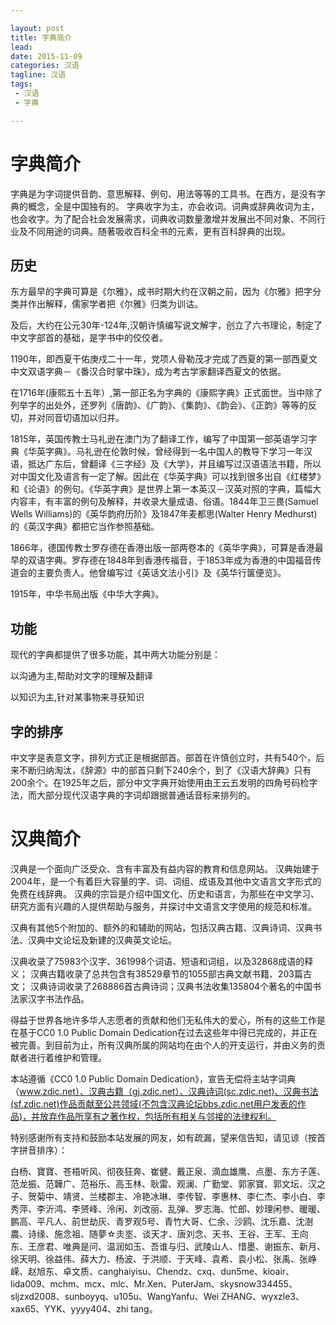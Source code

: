 ```yaml
---

layout: post  
title: 字典简介  
lead:  
date: 2015-11-09  
categories: 汉语  
tagline: 汉语  
tags:  
 - 汉语  
 - 字典

---
```


# 字典简介

字典是为字词提供音韵、意思解释、例句、用法等等的工具书。在西方，是没有字典的概念，全是中国独有的。 字典收字为主，亦会收词。词典或辞典收词为主，也会收字。为了配合社会发展需求，词典收词数量激增并发展出不同对象、不同行业及不同用途的词典。随著吸收百科全书的元素，更有百科辞典的出现。

## 历史

东方最早的字典可算是《尔雅》，成书时期大约在汉朝之前，因为《尔雅》把字分类并作出解释，儒家学者把《尔雅》归类为训诂。

及后，大约在公元30年-124年,汉朝许慎编写说文解字，创立了六书理论，制定了中文字部首的基础，是字书中的佼佼者。

1190年，即西夏干佑庚戍二十一年，党项人骨勒茂才完成了西夏的第一部西夏文中文双语字典－《番汉合时掌中珠》，成为考古学家翻译西夏文的依据。

在1716年(康熙五十五年）,第一部正名为字典的《康熙字典》正式面世。当中除了列举字的出处外，还罗列《唐韵》、《广韵》、《集韵》、《韵会》、《正韵》等等的反切，并对同音切语加以归并。

1815年，英国传教士马礼逊在澳门为了翻译工作，编写了中国第一部英语学习字典《华英字典》。马礼逊在伦敦时候，曾经得到一名中国人的教导下学习一年汉语，抵达广东后，曾翻译《三字经》及《大学》，并且编写过汉语语法书籍，所以对中国文化及语言有一定了解。因此在《华英字典》可以找到很多出自《红楼梦》和《论语》的例句。《华英字典》是世界上第一本英汉－汉英对照的字典，篇幅大内容丰，有丰富的例句及解释，并收录大量成语、俗语。1844年卫三畏(Samuel Wells Williams)的《英华韵府历阶》及1847年麦都思(Walter Henry Medhurst)的《英汉字典》都把它当作参照基础。

1866年，德国传教士罗存德在香港出版一部两卷本的《英华字典》，可算是香港最早的双语字典。罗存德在1848年到香港传福音，于1853年成为香港的中国福音传道会的主要负责人。他曾编写过《英话文法小引》及《英华行箧便览》。

1915年，中华书局出版《中华大字典》。

## 功能

现代的字典都提供了很多功能，其中两大功能分别是：

以沟通为主,帮助对文字的理解及翻译

以知识为主,针对某事物来寻获知识

## 字的排序

中文字是表意文字，排列方式正是根据部首。部首在许慎创立时，共有540个，后来不断归纳淘汰，《辞源》中的部首只剩下240余个，到了《汉语大辞典》只有200余个。在1925年之后，部分中文字典开始使用由王云五发明的四角号码检字法，而大部分现代汉语字典的字词却跟据普通话音标来排列的。

# 汉典简介

汉典是一个面向广泛受众、含有丰富及有益内容的教育和信息网站。 汉典始建于2004年，是一个有着巨大容量的字、词、词组、成语及其他中文语言文字形式的免费在线辞典。 汉典的宗旨是介绍中国文化、历史和语言，为那些在中文学习、研究方面有兴趣的人提供帮助与服务，并探讨中文语言文字使用的规范和标准。

汉典有其他5个附加的、额外的和辅助的网站，包括汉典古籍、汉典诗词、汉典书法、汉典中文论坛及新建的汉典英文论坛。

汉典收录了75983个汉字、361998个词语、短语和词组，以及32868成语的释义； 汉典古籍收录了总共包含有38529章节的1055部古典文献书籍、203篇古文； 汉典诗词收录了268886首古典诗词；汉典书法收集135804个著名的中国书法家汉字书法作品。

得益于世界各地许多华人志愿者的贡献和他们无私伟大的爱心，所有的这些工作是在基于CC0 1.0 Public Domain Dedication在过去这些年中得已完成的，并正在被完善。到目前为止，所有汉典所属的网站均在由个人的开支运行，并由义务的贡献者进行着维护和管理。

本站遵循《CC0 1.0 Public Domain Dedication》，宣告无偿将主站字词典（www.zdic.net）、汉典古籍（gj.zdic.net）、汉典诗词(sc.zdic.net)、汉典书法(sf.zdic.net)作品贡献至公共领域(不包含汉典论坛bbs.zdic.net用户发表的作品)，并放弃作品所享有之著作权，包括所有相关与邻接的法律权利。

特别感谢所有支持和鼓励本站发展的网友，如有疏漏，望来信告知，请见谅（按首字拼音排序）：

白杨、寶寶、苍梧听风、彻夜狂奔、崔健、戴正泉、滴血雄鹰、点墨、东方子莲、范龙振、范韡广、范裕乐、高玉林、耿雷、观澜、广勤堂、郭家寶、郭文坛、汉之子、贺菊中、靖贤、兰楼郡主、冷艳冰琳、李传智、李惠林、李仁杰、李小白、李秀萍、李沂鸿、李赟峰、泠闲、刘改丽、乱弹、罗志海、忙郎、妙理闲参、暖暖、鹏高、平凡人、前世劫灰、青罗观5号、青竹大哥、仁余、沙鸥、沈乐嘉、沈澍農、诗缘、施念祖、随夢☆灻埊、谈天才、唐刘念、天书、王谷、王军、王向东、王彦君、唯典是问、温润如玉、吾谁与归、武陵山人、惜墨、谢振东、新月、徐天明、徐益伟、薛大力、杨波、于洪顺、于天峰、袁希、袁小松、张禹、张峥嵘、赵旭东、卓文质、canghaiyisu、Chendz、cxq、dun5me、kioair、lida009、mchm、mcx、mlc、Mr.Xen、PuterJam、skysnow334455、sljzxd2008、sunboyyq、u105u、WangYanfu、Wei ZHANG、wyxzle3、xax65、YYK、yyyy404、zhi tang。
